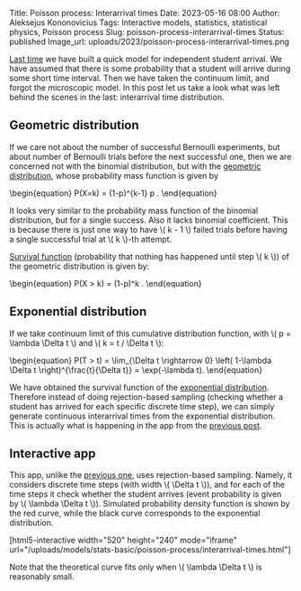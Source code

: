 Title: Poisson process: Interarrival times
Date: 2023-05-16 08:00
Author: Aleksejus Kononovicius
Tags: Interactive models, statistics, statistical physics, Poisson process
Slug: poisson-process-interarrival-times
Status: published
Image_url: uploads/2023/poisson-process-interarrival-times.png

[Last time]({filename}/articles/2023/poisson-process.md) we have built a
quick model for independent student arrival. We have assumed that there is
some probability that a student will arrive during some short time interval.
Then we have taken the continuum limit, and forgot the microscopic model. In
this post let us take a look what was left behind the scenes in the last:
interarrival time distribution.
<!--more-->

## Geometric distribution

If we care not about the number of successful Bernoulli experiments, but
about number of Bernoulli trials before the next successful one, then we are
concerned not with the binomial distribution, but with the [geometric
distribution](https://en.wikipedia.org/wiki/Geometric_distribution), whose
probability mass function is given by

\begin{equation}
P(X=k) = (1-p)^{k-1} p .
\end{equation}

It looks very similar to the probability mass function of the binomial
distribution, but for a single success. Also it lacks binomial coefficient.
This is because there is just one way to have \\\( k - 1 \\\) failed trials
before having a single successful trial at \\\( k \\\)-th attempt.

[Survival function](https://en.wikipedia.org/wiki/Survival_function)
(probability that nothing has happened until step \\\( k \\\)) of the
geometric distribution is given by:

\begin{equation}
P(X > k) = (1-p)^k .
\end{equation}

## Exponential distribution

If we take continuum limit of this cumulative distribution function, with
\\\( p = \lambda \Delta t \\\) and \\\( k = t / \Delta t \\\):

\begin{equation}
P(T > t) = \lim\_{\Delta t \rightarrow 0} \left( 1-\lambda \Delta t \right)^{\frac{t}{\Delta t}}
    = \exp(-\lambda t).
\end{equation}

We have obtained the survival function of the [exponential
distribution](https://en.wikipedia.org/wiki/Exponential_distribution).
Therefore instead of doing rejection-based sampling (checking whether a
student has arrived for each specific discrete time step), we can simply
generate continuous interarrival times from the exponential distribution.
This is actually what is happening in the app from the [previous
post]({filename}/articles/2023/poisson-process.md).

## Interactive app

This app, unlike the [previous
one]({filename}/articles/2023/poisson-process.md), uses rejection-based
sampling. Namely, it considers discrete time steps (with width
\\\( \Delta t \\\)), and for each of the time steps it check whether the
student arrives (event probability is given by \\\( \lambda \Delta t \\\)).
Simulated probability density function is shown by the red curve, while the
black curve corresponds to the exponential distribution.

[html5-interactive width="520" height="240" mode="iframe"
url="/uploads/models/stats-basic/poisson-process/interarrival-times.html"]

Note that the theoretical curve fits only when \\\( \lambda \Delta t \\\)
is reasonably small.
